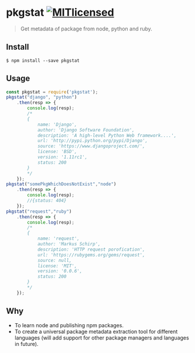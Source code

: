 # pkgstat [![MITlicensed](https://img.shields.io/badge/license-MIT-blue.svg)](https://raw.githubusercontent.com/zuck007/pkgstat/master/LICENSE)
> Get metadata of package from node, python and ruby.
## Install
```
$ npm install --save pkgstat
```
## Usage
```js
const pkgstat = require('pkgstat');
pkgstat("django", "python")
    .then(resp => {
        console.log(resp);
        /*
        { 
            name: 'Django',
            author: 'Django Software Foundation',
            description: 'A high-level Python Web framework....',
            url: 'http://pypi.python.org/pypi/Django',
            source: 'https://www.djangoproject.com/',
            license: 'BSD',
            version: '1.11rc1',
            status: 200 
        }
        */
    });
pkgstat("somePkgWhichDoesNotExist","node")
    .then(resp => {
        console.log(resp);
        //{status: 404}
    });
pkgstat("request","ruby")
    .then(resp => {
        console.log(resp);
        /*
        {
            name: 'request',
            author: 'Markus Schirp',
            description: 'HTTP request porofication',
            url: 'https://rubygems.org/gems/request',
            source: null,
            license: 'MIT',
            version: '0.0.6',
            status: 200 
        }
        */
    });
```
## Why
* To learn node and publishing npm packages.
* To create a universal package metadata extraction tool for different languages (will add support for other package managers and languages in future).
